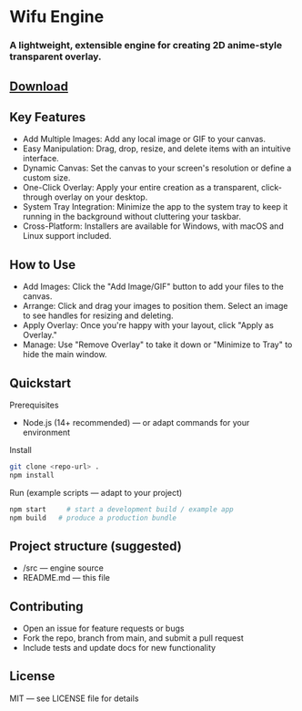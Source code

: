 # Wifu Engine

### A lightweight, extensible engine for creating 2D anime-style transparent overlay.


## [Download](https://drive.google.com/file/d/1kuQrhK3d84-6aZdS-W9Q8jnn5LeTjY5z/view?usp=sharing)

## Key Features

- Add Multiple Images: Add any local image or GIF to your canvas.
- Easy Manipulation: Drag, drop, resize, and delete items with an intuitive interface.
- Dynamic Canvas: Set the canvas to your screen's resolution or define a custom size.
- One-Click Overlay: Apply your entire creation as a transparent, click-through overlay on your desktop.
- System Tray Integration: Minimize the app to the system tray to keep it running in the background without cluttering your taskbar.
- Cross-Platform: Installers are available for Windows, with macOS and Linux support included.

## How to Use

- Add Images: Click the "Add Image/GIF" button to add your files to the canvas.
- Arrange: Click and drag your images to position them. Select an image to see handles for resizing and deleting.
- Apply Overlay: Once you're happy with your layout, click "Apply as Overlay."
- Manage: Use "Remove Overlay" to take it down or "Minimize to Tray" to hide the main window.

## Quickstart

Prerequisites

- Node.js (14+ recommended) — or adapt commands for your environment

Install

```bash
git clone <repo-url> .
npm install
```

Run (example scripts — adapt to your project)

```bash
npm start     # start a development build / example app
npm build   # produce a production bundle
```

## Project structure (suggested)

- /src — engine source
- README.md — this file


## Contributing

- Open an issue for feature requests or bugs
- Fork the repo, branch from main, and submit a pull request
- Include tests and update docs for new functionality

## License

MIT — see LICENSE file for details




